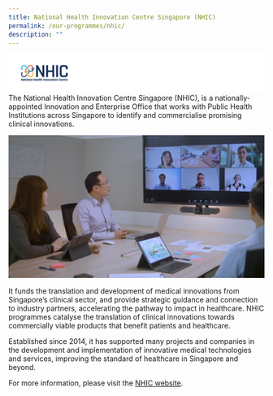 ```yaml
---
title: National Health Innovation Centre Singapore (NHIC)
permalink: /our-programmes/nhic/
description: ""
---
```

![](/images/Logos/BU%20Banners_NHIC.png)
The National Health Innovation Centre Singapore (NHIC), is a nationally-appointed Innovation and Enterprise Office that works with Public Health Institutions across Singapore to identify and commercialise promising clinical innovations. 

![](/images/Corporate%20photos/02%20-%20NHIC.png)

It funds the translation and development of medical innovations from Singapore’s clinical sector, and provide strategic guidance and connection to industry partners, accelerating the pathway to impact in healthcare. NHIC programmes catalyse the translation of clinical innovations towards commercially viable products that benefit patients and healthcare. 

Established since 2014, it has supported many projects and companies in the development and implementation of innovative medical technologies and services, improving the standard of healthcare in Singapore and beyond. 

For more information, please visit the [NHIC website](https://nhic.sg).